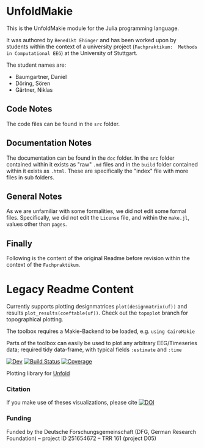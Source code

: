# UnfoldMakie

This is the UnfoldMakie module for the Julia programming language.

It was authored by `Benedikt Ehinger` and has been worked upon by students within the context of a university project (`Fachpraktikum:  Methods in Computational EEG`) at the University of Stuttgart.

The student names are:
- Baumgartner, Daniel
- Döring, Sören
- Gärtner, Niklas

## Code Notes

The code files can be found in the `src` folder.


## Documentation Notes

The documentation can be found in the `doc` folder.
In the `src` folder contained within it exists as "raw" `.md` files and in the `build` folder contained within it exists as `.html`.
These are specifically the "index" file with more files in sub folders.

## General Notes

As we are unfamiliar with some formalities, we did not edit some formal files.
Specifically, we did not edit the `License` file, and within the `make.jl`, values other than `pages`.


## Finally

Following is the content of the original Readme before revision within the context of the `Fachpraktikum`.


# Legacy Readme Content
Currently supports plotting designmatrices `plot(designmatrix(uf))` and results `plot_results(coeftable(uf))`. Check out the `topoplot` branch for topographical plotting.

The toolbox requires a Makie-Backend to be loaded, e.g. `using CairoMakie`

Parts of the toolbox can easily be used to plot any arbitrary EEG/Timeseries data; required tidy data-frame, with typical fields `:estimate` and `:time`

[![Dev](https://img.shields.io/badge/docs-dev-blue.svg)](https://unfoldtoolbox.github.io/UnfoldMakie.jl/dev)
[![Build Status](https://github.com/unfoldtoolbox/UnfoldMakie.jl/workflows/CI/badge.svg)](https://github.com/unfoldtoolbox/UnfoldMakie.jl/actions)
[![Coverage](https://codecov.io/gh/behinger/UnfoldMakie.jl/branch/master/graph/badge.svg)](https://codecov.io/gh/behinger/UnfoldMakie.jl)


Plotting library for [Unfold](https://github.com/unfoldtoolbox/unfold.jl/)


### Citation
If you make use of theses visualizations, please cite [![DOI](https://zenodo.org/badge/DOI/10.5281/zenodo.6531996.svg)](https://doi.org/10.5281/zenodo.6531996)

### Funding
Funded by the Deutsche Forschungsgemeinschaft (DFG, German Research Foundation) – project ID 251654672 – TRR 161 (project D05)

